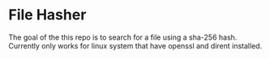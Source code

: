 # File Hasher

The goal of the this repo is to search for a file using a sha-256 hash. Currently only works for linux system that have openssl and dirent installed. 
